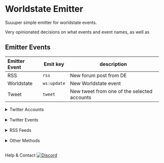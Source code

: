 # Worldstate Emitter

Suuuper simple emitter for worldstate events.

Very opinionated decisions on what events and event names, as well as

## Emitter Events

Emitter Event | Emit key | description
:-- | --- | --
RSS | `rss` | New forum post from DE
Worldstate | `ws:update` |  New Worldstate event
Tweet | `tweet` | New tweet from one of the selected accounts


<details>
  <summary>Twitter Accounts</summary>

 - [Warframe](https://twitter.com/playwarframe) (warframe)
 - [Digital Extremes](https://twitter.com/digitalextremes) (digitalextremes)
 - [[DE]Pablo](https://twitter.com/PabloPoon) (pablo)
 - [Cameron Rogers](https://twitter.com/cam_rogers) (cameron)
 - [[DE]Rebecca](https://twitter.com/rebbford) (rebecca)
 - [[DE]Steve](https://twitter.com/sj_sinclair) (steve)
 - [[DE]Danielle](https://twitter.com/soelloo) (danielle)
 - [[DE]Megan](https://twitter.com/moitoi) (megan)
 - [[DE]George](https://twitter.com/GameSoundDesign) (george)
 - [[DE]Maciej](https://twitter.com/msinilo) (maciej)
 - [[DE]Sheldon](https://twitter.com/sheldoncarter) (sheldon)
 - [[DE]Marcus](https://twitter.com/narcbag) (narc)
 - [[DE]Helen](https://twitter.com/helen_heikkila) (helen)
 - [Tobiah (me)](https://twitter.com/tobitenno) (tobiah)
 - [WF Discord](https://twitter.com/wfdiscord) (wfdiscord)
</details>

<br />
<details> <summary>Twitter Events</summary>

 - `tweet`
 - `retweet`
 - `reply`
 - `quote`
</details>

<br />
<details><summary>RSS Feeds</summary>

 - [Players helping Players](https://forums.warframe.com/forum/38-players-helping-players)
 - [PC Updates](https://forums.warframe.com/forum/3-pc-update-notes)
 - [PC Announcements](https://forums.warframe.com/forum/2-pc-announcements)
 - [PS4 Updates](https://forums.warframe.com/forum/152-ps4-update-notes)
 - [PS4 Announcements](https://forums.warframe.com/forum/151-ps4-announcements)
 - [XB1 Updates](https://forums.warframe.com/forum/253-xbox-one-update-notes)
 - [XB1 Announcements](https://forums.warframe.com/forum/252-xbox-one-announcements)
 - [Switch Updates](https://forums.warframe.com/forum/1196-nintendo-switch-update-notes)
 - [Switch Announcements](https://forums.warframe.com/forum/1198-nintendo-switch-announcements)
 - [News](https://forums.warframe.com/forum/170-announcements-events)
 - [Developers Workshop](https://forums.warframe.com/forum/123-developer-workshop-update-notes)
 
 <details><summary>Staff Replies</summary>

 - [[DE]Rebecca](https://forums.warframe.com/discover/839)
 - [[DE]Danielle](https://forums.warframe.com/discover/840)
 - [[DE]Drew](https://forums.warframe.com/discover/841)
 - [[DE]Glen](https://forums.warframe.com/discover/842)
 - [[DE]Taylor](https://forums.warframe.com/discover/1171)
 - [[DE]Steve](https://forums.warframe.com/discover/1777)
 - [[DE]Helen](https://forums.warframe.com/discover/1291)
 - [[DE]Saske](https://forums.warframe.com/discover/1294)
 - [[DE]Kaz](https://forums.warframe.com/discover/1295)
 - [[DE]Pablo](https://forums.warframe.com/discover/1299)
 - [[DE]Connor](https://forums.warframe.com/discover/1778)
 - [[DE]Marcus](https://forums.warframe.com/discover/1779)
 - [[DE]George](https://forums.warframe.com/discover/1780)
 - [[DE]Bear](https://forums.warframe.com/discover/1781)
  </details>
</details>

<br />
<details><summary>Other Methods</summary>

Method | Params | Output
:-- | -- | --
`getRss` | -- | Map of RSS feeds with `url` and `items`
`getWorldstate` | `platform`, `locale` | Worldstate objects
-- | `platform` | Defaults to `pc`. One of `pc`, `ps4`, `xb1`, `swi`.
-- | `locale` | Defaults to `en`. Any of the locales included in [`worldstate-data`](https://github.com/WFCD/warframe-worldstate-data)

`*` Denote required

</details>
<br />

Help & Contact
[![Discord](https://img.shields.io/discord/256087517353213954.svg?logo=discord)](https://discord.gg/jGZxH9f)

